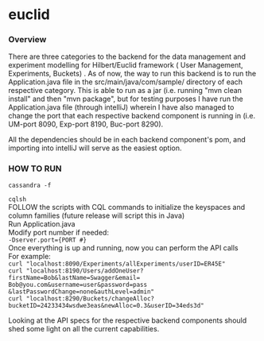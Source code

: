 # euclid
### Overview
There are three categories to the backend for the data management and experiment modelling for Hilbert/Euclid framework (
User Management, Experiments, Buckets) . As of now, the way to run this backend is to run the Application.java file in the src/main/java/com/sample/ directory of each respective category. This is able to run as a jar (i.e. running "mvn clean install" and then "mvn package", but for testing purposes I have run the Application.java file (through intelliJ) wherein I have also managed to change the port that each respective backend component is running in (i.e. UM-port 8090, Exp-port 8190, Buc-port 8290). 

All the dependencies should be in each backend component's pom, and importing into intelliJ will serve as the easiest option. 


### HOW TO RUN
```
cassandra -f
```

```cqlsh```   
FOLLOW the scripts with CQL commands to initialize the keyspaces and column families (future release will script this in Java)</br>
Run Application.java</br>
Modify port number if needed:</br>
```-Dserver.port={PORT #}```</br>
Once everything is up and running, now you can perform the API calls</br>
For example:</br>
```curl "localhost:8090/Experiments/allExperiments/userID=ER45E"```</br>
```curl "localhost:8190/Users/addOneUser?firstName=Bob&lastName=Swagger&email= Bob@you.com&username=user&password=pass &lastPasswordChange=none&authLevel=admin"```</br>
```curl "localhost:8290/Buckets/changeAlloc?bucketID=24233434wsdwe3eas&newAlloc=0.3&userID=34eds3d"```</br>

Looking at the API specs for the respective backend components should shed some light on all the current
capabilities.
